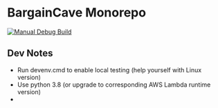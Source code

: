 # BargainCave Monorepo

[![Manual Debug Build](https://github.com/scartill/bargaincave/actions/workflows/build_android_debug.yml/badge.svg?branch=master)](https://github.com/scartill/bargaincave/actions/workflows/build_android_debug.yml)


## Dev Notes

* Run devenv.cmd to enable local testing (help yourself with Linux version)
* Use python 3.8 (or upgrade to corresponding AWS Lambda runtime version)
* 
